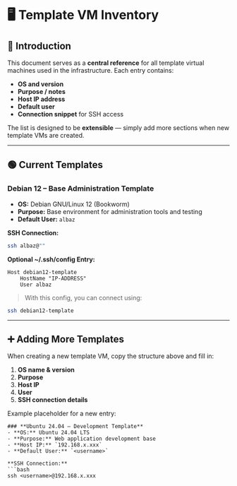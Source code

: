 # 🖥️ Template VM Inventory

## 📌 Introduction
This document serves as a **central reference** for all template virtual machines used in the infrastructure.
Each entry contains:
- **OS and version**
- **Purpose / notes**
- **Host IP address**
- **Default user**
- **Connection snippet** for SSH access

The list is designed to be **extensible** — simply add more sections when new template VMs are created.

---

## 🟢 Current Templates

### **Debian 12 – Base Administration Template**
- **OS:** Debian GNU/Linux 12 (Bookworm)
- **Purpose:** Base environment for administration tools and testing
- **Default User:** `albaz`

**SSH Connection:**
```bash
ssh albaz@""
```

**Optional ~/.ssh/config Entry:**
```
Host debian12-template
    HostName "IP-ADDRESS"
    User albaz
```
> With this config, you can connect using:
```bash
ssh debian12-template
```

---

## ➕ Adding More Templates
When creating a new template VM, copy the structure above and fill in:
1. **OS name & version**
2. **Purpose**
3. **Host IP**
4. **User**
5. **SSH connection details**

Example placeholder for a new entry:
```
### **Ubuntu 24.04 – Development Template**
- **OS:** Ubuntu 24.04 LTS
- **Purpose:** Web application development base
- **Host IP:** `192.168.x.xxx`
- **Default User:** `<username>`

**SSH Connection:**
```bash
ssh <username>@192.168.x.xxx
```
```
